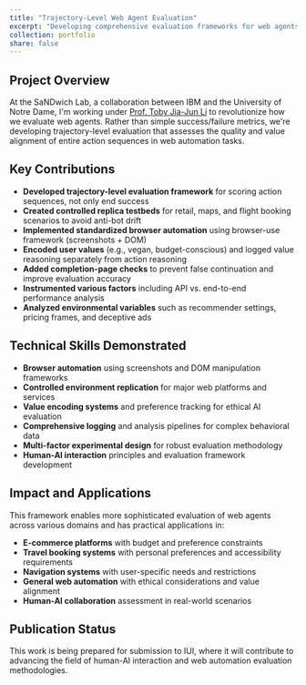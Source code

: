 ```yaml
---
title: "Trajectory-Level Web Agent Evaluation"
excerpt: "Developing comprehensive evaluation frameworks for web agents that assess both action sequences and value alignment at SaNDwich Lab (IBM–Notre Dame collaboration)."
collection: portfolio
share: false
---
```


## Project Overview

At the SaNDwich Lab, a collaboration between IBM and the University of Notre Dame, I'm working under [Prof. Toby Jia-Jun Li](https://toby.li/) to revolutionize how we evaluate web agents. Rather than simple success/failure metrics, we're developing trajectory-level evaluation that assesses the quality and value alignment of entire action sequences in web automation tasks.

## Key Contributions

- **Developed trajectory-level evaluation framework** for scoring action sequences, not only end success
- **Created controlled replica testbeds** for retail, maps, and flight booking scenarios to avoid anti-bot drift
- **Implemented standardized browser automation** using browser-use framework (screenshots + DOM)
- **Encoded user values** (e.g., vegan, budget-conscious) and logged value reasoning separately from action reasoning
- **Added completion-page checks** to prevent false continuation and improve evaluation accuracy
- **Instrumented various factors** including API vs. end-to-end performance analysis
- **Analyzed environmental variables** such as recommender settings, pricing frames, and deceptive ads

## Technical Skills Demonstrated

- **Browser automation** using screenshots and DOM manipulation frameworks
- **Controlled environment replication** for major web platforms and services
- **Value encoding systems** and preference tracking for ethical AI evaluation
- **Comprehensive logging** and analysis pipelines for complex behavioral data
- **Multi-factor experimental design** for robust evaluation methodology
- **Human-AI interaction** principles and evaluation framework development

## Impact and Applications

This framework enables more sophisticated evaluation of web agents across various domains and has practical applications in:
- **E-commerce platforms** with budget and preference constraints
- **Travel booking systems** with personal preferences and accessibility requirements
- **Navigation systems** with user-specific needs and restrictions
- **General web automation** with ethical considerations and value alignment
- **Human-AI collaboration** assessment in real-world scenarios

## Publication Status

This work is being prepared for submission to IUI, where it will contribute to advancing the field of human-AI interaction and web automation evaluation methodologies.